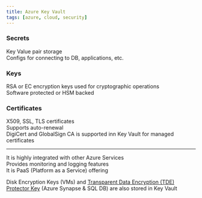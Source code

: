 ```yaml
---
title: Azure Key Vault
tags: [azure, cloud, security]
---
```


### Secrets
Key Value pair storage  
Configs for connecting to DB, applications, etc.  

### Keys
RSA or EC encryption keys used for cryptographic operations  
Software protected or HSM backed  

### Certificates
X509, SSL, TLS certificates  
Supports auto-renewal  
DigiCert and GlobalSign CA is supported inn Key Vault for managed certificates 

---

It is highly integrated with other Azure Services  
Provides monitoring and logging features  
It is PaaS (Platform as a Service) offering

Disk Encryption Keys (VMs) and [Transparent Data Encryption (TDE) Protector Key](../Azure%20Analytics%20Services/Azure%20Synapse%20Analytics/Transparent%20Data%20Encryption%20%28TDE%29%20Protector%20Key.md) (Azure Synapse & SQL DB) are also stored in Key Vault